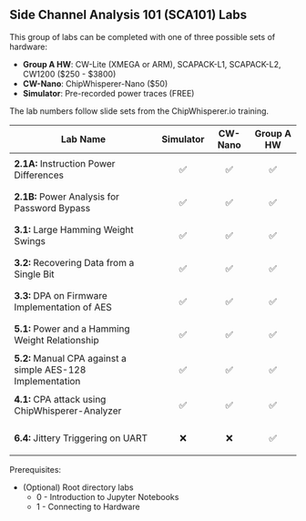 ## Side Channel Analysis 101 (SCA101) Labs

This group of labs can be completed with one of three possible sets of hardware:

* **Group A HW**: CW-Lite (XMEGA or ARM), SCAPACK-L1, SCAPACK-L2, CW1200 ($250 - $3800)
* **CW-Nano**: ChipWhisperer-Nano ($50)
* **Simulator**: Pre-recorded power traces (FREE)

The lab numbers follow slide sets from the ChipWhisperer.io training.

|            Lab Name                          |  Simulator | CW-Nano | Group A HW |
|----------------------------------------------|------------|------------------|------------------|
| **2.1A:** Instruction Power Differences      | <p align="center"> ✅ </p>   | <p align="center"> ✅ </p>        |         <p align="center"> ✅ </p>      |
| **2.1B:** Power Analysis for Password Bypass |  <p align="center"> ✅ </p>       |        <p align="center"> ✅ </p>        |         <p align="center"> ✅ </p>     |
| **3.1:** Large Hamming Weight Swings                  |  <p align="center"> ✅ </p>       |       <p align="center"> ✅ </p>       |         <p align="center"> ✅ </p>      |
| **3.2:** Recovering Data from a Single Bit   |  <p align="center"> ✅ </p>       |        <p align="center"> ✅ </p>        |         <p align="center"> ✅ </p>      |
| **3.3:** DPA on Firmware Implementation of AES   |  <p align="center"> ✅ </p>       |        <p align="center"> ✅ </p>       |        <p align="center"> ✅ </p>      |
| **5.1:** Power and a Hamming Weight Relationship                  |  <p align="center"> ✅ </p>       |       <p align="center"> ✅ </p>       |         <p align="center"> ✅ </p>      |
| **5.2:** Manual CPA against a simple AES-128 Implementation  | <p align="center"> ✅ </p>       |        <p align="center"> ✅ </p>        |        <p align="center"> ✅ </p>      |
| **4.1:** CPA attack using ChipWhisperer-Analyzer             |  <p align="center"> ✅ </p>      |        <p align="center"> ✅ </p>       |         <p align="center"> ✅ </p>      |
| **6.4:** Jittery Triggering on UART          |  <p align="center">❌ </p>      |       <p align="center"> ❌ </p>        |         <p align="center"> ✅ </p>     |

Prerequisites:
* (Optional) Root directory labs
    * 0 - Introduction to Jupyter Notebooks
    * 1 - Connecting to Hardware